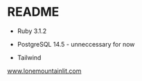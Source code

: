 # README

- Ruby 3.1.2

- PostgreSQL 14.5 - unneccessary for now

- Tailwind

www.lonemountainlit.com
